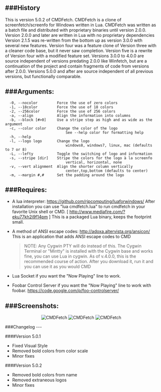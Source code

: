 ###History
---
This is version 5.0.2 of CMDFetch. CMDFetch is a clone of screenfetch/screenfo for Windows written in Lua. CMDFetch was written as a batch file and distributed with proprietary binaries until version 2.0.0. Version 2.0.0 and later are written in Lua with no proprietary dependencies Version 2.1.5 was re-written from the bottom up as version 3.0.0 with several new features. Version four was a feature clone of Version three with a cleaner code base, but it never saw completion. Version five is a rewrite of Version four with a modified feature set. Versions 3.0.0 to 4.0.0 are source independent of versions predating 2.0.0 like Winfetch, but are a continuation of the project and contain fragments of code from versions after 2.0.0.  Versions 5.0.0 and after are source independent of all previous versions, but functionally comparable.

###Arguments:
---
```
  -0, --nocolor         Force the use of zero colors
  -1, --18color         Force the use of 18 colors
  -2, --256color        Force the use of 256 colors
  -a, --align           Align the information into columns
  -b, --block [#>0]     Use a stripe step as high and as wide as the argument
  -c, --color color     Change the color of the logo
                            See --help color for formatting help
  -h, --help            
  -l, --logo logo       Change the logo
                            windows8, windows7, linux, mac (defaults to 7 or 8)
  -L, --lefty           Toggle the switching of logo and information
  -s, --stripe [dir]    Stripe the colors for the logo à la screenfo
                            vertical, horizontal, none
  -v, --vert alignment  Align the shorter column vertically
                            center,top,bottom (defaults to center)
  -m, --margin #,#      Set the padding around the logo
```

###Requires:
---
+  A lua interpreter:
   https://github.com/rjpcomputing/luaforwindows/
   After installation you can use "lua cmdfetch.lua" to run cmdfetch
   in your favorite Unix shell or CMD.
   [ http://www.mediafire.com/?eku77kh2i9f14pm ] 
   This is a packaged Lua binary, keeps the footprint small.
+  A method of ANSI escape codes:
   http://adoxa.altervista.org/ansicon/
   This is an application that adds ANSI escape codes to CMD
   >NOTE: Any Cygwin PTY will do instead of this. 
   >The Cygwin Terminal or "Mintty" is installed with
   >the Cygwin base and works fine, you can use Lua in cygwin. As of v.4.0.0,
   >this is the recommended course of action.
   >After you download it, run it and you can use it as you would CMD

+  Lua Socket if you want the "Now Playing" line to work.
+  Foobar Control Server if you want the "Now Playing" line to work with foobar.
   https://code.google.com/p/foo-controlserver/

###Screenshots:
---
<p align="center">
	<img src="https://raw.githubusercontent.com/hal-ullr/cmdfetch/master/screenshots/3.png" alt="CMDFetch"/>
  <img src="https://raw.githubusercontent.com/hal-ullr/cmdfetch/master/screenshots/2.png" alt="CMDFetch"/>
	<img src="https://raw.githubusercontent.com/hal-ullr/cmdfetch/master/screenshots/1.png" alt="CMDFetch"/>
</p>
###Changelog
---

####Version 5.0.1

+  Fixed Visual Style
+  Removed bold colors from color scale
+  Minor fixes

####Version 5.0.2

+ Removed bold colors from name
+ Removed extraneous logos
+ Minor fixes
